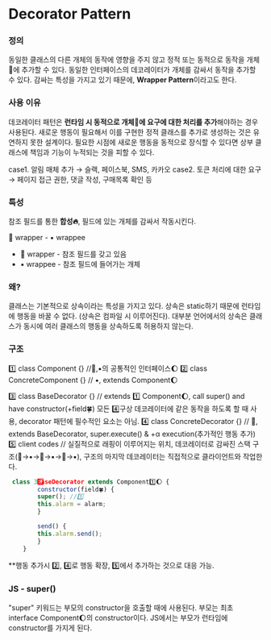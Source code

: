# Decorator Pattern

### 정의

동일한 클래스의 다른 개체의 동작에 영향을 주지 않고 정적 또는 동적으로 동작을 개체🍎에 추가할 수 있다.
동일한 인터페이스의 데코레이터가 개체를 감싸서 동작을 추가할 수 있다. 감싸는 특성을 가지고 있기 때문에, **Wrapper Pattern**이라고도 한다.

### 사용 이유

데코레이터 패턴은 **런타임 시 동적으로 개체🍎에 요구에 대한 처리를 추가**해야하는 경우 사용된다.
새로운 행동이 필요해서 이를 구현한 정적 클래스를 추가로 생성하는 것은 유연하지 못한 설계이다.
필요한 시점에 새로운 행동을 동적으로 장식할 수 있다면 상부 클래스에 책임과 기능이 누적되는 것을 피할 수 있다.

case1. 알림 매체 추가 → 슬랙, 페이스북, SMS, 카카오
case2. 토큰 처리에 대한 요구 → 페이지 접근 권한, 댓글 작성, 구매목록 확인 등

### 특성

참조 필드를 통한 **합성🔥**, 필드에 있는 개체를 감싸서 작동시킨다.

🔲 wrapper - ▪️ wrappee

- 🔲 wrapper - 참조 필드를 갖고 있음
- ▪️ wrappee - 참조 필드에 들어가는 개체

### 왜?

클래스는 기본적으로 상속이라는 특성을 가지고 있다. 상속은 static하기 때문에 런타임에 행동을 바꿀 수 없다. (상속은 컴파일 시 이루어진다).
대부분 언어에서의 상속은 클래스가 동시에 여러 클래스의 행동을 상속하도록 허용하지 않는다.

### 구조

1️⃣ class Component {} //🔲,▪️의 공통적인 인터페이스🌔
2️⃣ class ConcreteComponent {} // ▪️, extends Component🌔

3️⃣ class BaseDecorator {} // extends 1️⃣ Component🌔, call super() and have constructor(+field🍀)
모든 4️⃣구상 데코레이터에 같은 동작을 하도록 할 때 사용, decorator 패턴에 필수적인 요소는 아님.
4️⃣ class ConcreteDecorator {} // 🔲, extends BaseDecorator, super.execute() & +α execution(추가적인 행동 추가)
5️⃣ client codes // 실질적으로 래핑이 이루어지는 위치, 데코레이터로 감싸진 스택 구조(🔲→▪️→🔲→▪️→🔲→▪️),
구조의 마지막 데코레이터는 직접적으로 클라이언트와 작업한다.

```javascript
 class 3️⃣BaseDecorator extends Component1️⃣🌔 {
        constructor(field🍀) {
        super(); //1️⃣
        this.alarm = alarm;
        }

        send() {
        this.alarm.send();
        }
    }
```

\*\*행동 추가시 2️⃣, 4️⃣로 행동 확장, 5️⃣에서 추가하는 것으로 대응 가능.

### JS - super()

"super" 키워드는 부모의 constructor을 호출할 때에 사용된다.
부모는 최초 interface Component🌔의 constructor이다.
JS에서는 부모가 런타임에 constructor를 가지게 된다.
